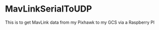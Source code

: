 MavLinkSerialToUDP
==================

This is to get MavLink data from my Pixhawk to my GCS via a Raspberry PI
